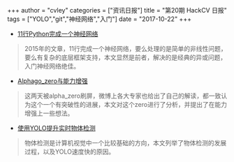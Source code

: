 +++
author = "cvley"
categories = ["资讯日报"]
title = "第20期 HackCV 日报"
tags = ["YOLO","git","神经网络","入门"]
date = "2017-10-22"
+++

- [11行Python完成一个神经网络](http://iamtrask.github.io/2015/07/12/basic-python-network/?from=hackcv&hmsr=hackcv.com&utm_medium=hackcv.com&utm_source=hackcv.com)

> 2015年的文章，11行完成一个神经网络，要么处理的是简单的非线性问题，要么有复杂的底层框架支持，本文显然是前者，解决的是经典的异或问题，入门神经网络绝佳。

- [Alphago_zero与能力增强](https://ai-alignment.com/alphago-zero-and-capability-amplification-ede767bb8446?from=hackcv&hmsr=hackcv.com&utm_medium=hackcv.com&utm_source=hackcv.com)

> 这两天被alpha_zero刷屏，微博上各大专家也给出了自己的解读，都一致认为这个一个有突破性的进展，本文对这个zero进行了分析，并提出了在能力增强上一些想法。

- [使用YOLO提升实时物体检测](https://blog.statsbot.co/real-time-object-detection-yolo-cd348527b9b7?from=hackcv&hmsr=hackcv.com&utm_medium=hackcv.com&utm_source=hackcv.com)

> 物体检测是计算机视觉中一个比较基础的方向，本文列举了物体检测的发展过程，以及YOLO速度快的原因。

